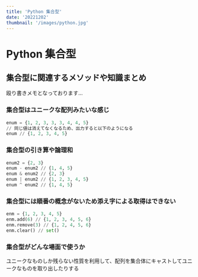 ```yaml
---
title: 'Python 集合型'
date: '20221202'
thumbnail: '/images/python.jpg'
---
```


# **Python 集合型**

## **集合型に関連するメソッドや知識まとめ**

殴り書きメモとなっております...

### **集合型はユニークな配列みたいな感じ**
```python
enum = {1, 2, 3, 3, 3, 4, 4, 5}
// 同じ値は消えてなくなるため、出力すると以下のようになる
enum // {1, 2, 3, 4, 5}
```
### **集合型の引き算や論理和**
```python
enum2 = {2, 3}
enum - enum2 // {1, 4, 5}
enum & enum2 // {2, 3}
enum | enum2 // {1, 2, 3, 4, 5}
enum ^ enum2 // {1, 4, 5}
```

### **集合型には順番の概念がないため添え字による取得はできない**
```python
enm = {1, 2, 3, 4, 5}
enm.add(6) // {1, 2, 3, 4, 5, 6}
enm.remove(3) // {1, 2, 4, 5, 6}
enm.clear() // set()
```

### **集合型がどんな場面で使うか**

ユニークなものしか残らない性質を利用して、配列を集合体にキャストしてユニークなものを取り出したりする
